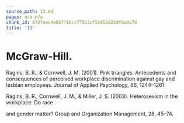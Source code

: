 ```yaml
---
source_path: 13.md
pages: n/a-n/a
chunk_id: 8727eec4e05f710cc775b3cf5c65b822df0a0a7d
title: '13'
---
```

# McGraw-Hill.

Ragins, B. R., & Cornwell, J. M. (2001). Pink triangles: Antecedents and consequences of perceived workplace discrimination against gay and lesbian employees. Journal of Applied Psychology, 86, 1244–1261.

Ragins, B. R., Cornwell, J. M., & Miller, J. S. (2003). Heterosexism in the workplace: Do race

and gender matter? Group and Organization Management, 28, 45–74.
